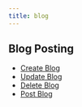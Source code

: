 ```yaml
---
title: blog
---
```


## Blog Posting

- [Create Blog](message/blog.create)
- [Update Blog](message/blog.update)
- [Delete Blog](message/blog.delete)
- [Post Blog ](../../types/BlogPosting)
